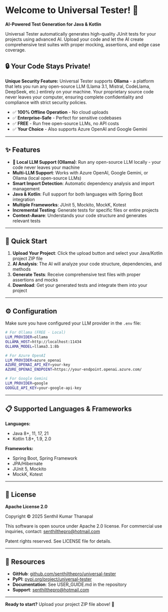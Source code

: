 # Welcome to Universal Tester! 🚀

**AI-Powered Test Generation for Java & Kotlin**

Universal Tester automatically generates high-quality JUnit tests for your projects using advanced AI. Upload your code and let the AI create comprehensive test suites with proper mocking, assertions, and edge case coverage.

## 🔒 Your Code Stays Private!

**Unique Security Feature:** Universal Tester supports **Ollama** - a platform that lets you run any open-source LLM (Llama 3.1, Mistral, CodeLlama, DeepSeek, etc.) entirely on your machine. Your proprietary source code never leaves your computer, ensuring complete confidentiality and compliance with strict security policies.

- ✅ **100% Offline Operation** - No cloud uploads
- ✅ **Enterprise-Safe** - Perfect for sensitive codebases
- ✅ **FREE** - Run free open-source LLMs, no API costs
- ✅ **Your Choice** - Also supports Azure OpenAI and Google Gemini

---

## ✨ Features

- **🔐 Local LLM Support (Ollama)**: Run any open-source LLM locally - your code never leaves your machine
- **Multi-LLM Support**: Works with Azure OpenAI, Google Gemini, or Ollama (local open-source LLMs)
- **Smart Import Detection**: Automatic dependency analysis and import management
- **Java & Kotlin**: Full support for both languages with Spring Boot integration
- **Multiple Frameworks**: JUnit 5, Mockito, MockK, Kotest
- **Incremental Testing**: Generate tests for specific files or entire projects
- **Context-Aware**: Understands your code structure and generates relevant tests

---

## 🚀 Quick Start

1. **Upload Your Project**: Click the upload button and select your Java/Kotlin project ZIP file
2. **AI Analysis**: The AI will analyze your code structure, dependencies, and methods
3. **Generate Tests**: Receive comprehensive test files with proper assertions and mocks
4. **Download**: Get your generated tests and integrate them into your project

---

## ⚙️ Configuration

Make sure you have configured your LLM provider in the `.env` file:

```bash
# For Ollama (FREE - Local)
LLM_PROVIDER=ollama
OLLAMA_HOST=http://localhost:11434
OLLAMA_MODEL=llama3.1:8b

# For Azure OpenAI
LLM_PROVIDER=azure_openai
AZURE_OPENAI_API_KEY=your-key
AZURE_OPENAI_ENDPOINT=https://your-endpoint.openai.azure.com/

# For Google Gemini
LLM_PROVIDER=google
GOOGLE_API_KEY=your-google-api-key
```

---

## 📋 Supported Languages & Frameworks

**Languages:**
- Java 8+, 11, 17, 21
- Kotlin 1.8+, 1.9, 2.0

**Frameworks:**
- Spring Boot, Spring Framework
- JPA/Hibernate
- JUnit 5, Mockito
- MockK, Kotest

---

## 📄 License

**Apache License 2.0**

Copyright © 2025 Senthil Kumar Thanapal

This software is open source under Apache 2.0 license. For commercial use inquiries, contact: senthilthepro@hotmail.com

Patent rights reserved. See LICENSE file for details.

---

## 🔗 Resources

- **GitHub**: [github.com/senthilthepro/universal-tester](https://github.com/senthilthepro/universal-tester)
- **PyPI**: [pypi.org/project/universal-tester](https://pypi.org/project/universal-tester)
- **Documentation**: See USER_GUIDE.md in the repository
- **Support**: senthilthepro@hotmail.com

---

**Ready to start?** Upload your project ZIP file above! 🎯
